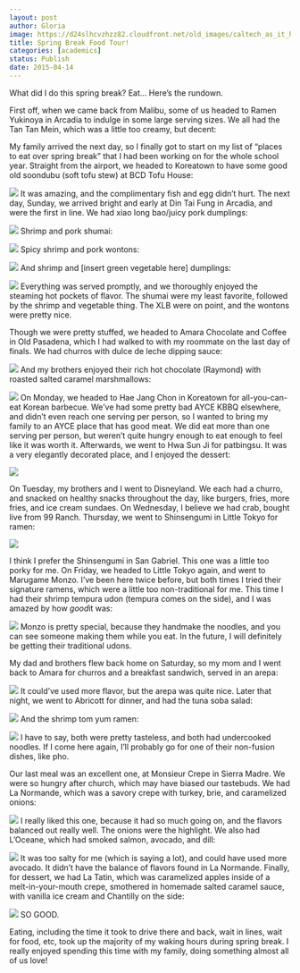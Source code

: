 ```yaml
---
layout: post
author: Gloria
image: https://d24slhcvzhzz82.cloudfront.net/old_images/caltech_as_it_happens/6a0105349b8251970b01bb0816fa4a970d.jpg
title: Spring Break Food Tour!
categories: [academics]
status: Publish
date: 2015-04-14
---
```



What did I do this spring break? Eat… Here’s the rundown.

First off, when we came back from Malibu, some of us headed to Ramen Yukinoya in Arcadia to indulge in some large serving sizes. We all had the Tan Tan Mein, which was a little too creamy, but decent:

My family arrived the next day, so I finally got to start on my list of “places to eat over spring break” that I had been working on for the whole school year. Straight from the airport, we headed to Koreatown to have some good old soondubu (soft tofu stew) at BCD Tofu House:

![](https://d24slhcvzhzz82.cloudfront.net/old_images/caltech_as_it_happens/6a0105349b8251970b01b8d0fca74d970c.jpg)
It was amazing, and the complimentary fish and egg didn’t hurt. The next day, Sunday, we arrived bright and early at Din Tai Fung in Arcadia, and were the first in line. We had xiao long bao/juicy pork dumplings:

![](https://d24slhcvzhzz82.cloudfront.net/old_images/caltech_as_it_happens/6a0105349b8251970b01b7c77315a8970b.jpg)
Shrimp and pork shumai:

![](https://d24slhcvzhzz82.cloudfront.net/old_images/caltech_as_it_happens/6a0105349b8251970b01b7c77315ad970b.jpg)
Spicy shrimp and pork wontons:

![](https://d24slhcvzhzz82.cloudfront.net/old_images/caltech_as_it_happens/6a0105349b8251970b01bb0816fac1970d.jpg)
And shrimp and [insert green vegetable here] dumplings:

![](https://d24slhcvzhzz82.cloudfront.net/old_images/caltech_as_it_happens/6a0105349b8251970b01bb0816fae2970d.jpg)
Everything was served promptly, and we thoroughly enjoyed the steaming hot pockets of flavor. The shumai were my least favorite, followed by the shrimp and vegetable thing. The XLB were on point, and the wontons were pretty nice.

Though we were pretty stuffed, we headed to Amara Chocolate and Coffee in Old Pasadena, which I had walked to with my roommate on the last day of finals. We had churros with dulce de leche dipping sauce:

![](https://d24slhcvzhzz82.cloudfront.net/old_images/caltech_as_it_happens/6a0105349b8251970b01bb0816fb03970d.jpg)
And my brothers enjoyed their rich hot chocolate (Raymond) with roasted salted caramel marshmallows:

![](https://d24slhcvzhzz82.cloudfront.net/old_images/caltech_as_it_happens/6a0105349b8251970b01bb0816fb31970d.jpg)
On Monday, we headed to Hae Jang Chon in Koreatown for all-you-can-eat Korean barbecue. We’ve had some pretty bad AYCE KBBQ elsewhere, and didn’t even reach one serving per person, so I wanted to bring my family to an AYCE place that has good meat. We did eat more than one serving per person, but weren’t quite hungry enough to eat enough to feel like it was worth it. Afterwards, we went to Hwa Sun Ji for patbingsu. It was a very elegantly decorated place, and I enjoyed the dessert:


![](https://d24slhcvzhzz82.cloudfront.net/old_images/caltech_as_it_happens/6a0105349b8251970b01b8d0fca783970c.jpg)

On Tuesday, my brothers and I went to Disneyland. We each had a churro, and snacked on healthy snacks throughout the day, like burgers, fries, more fries, and ice cream sundaes. On Wednesday, I believe we had crab, bought live from 99 Ranch. Thursday, we went to Shinsengumi in Little Tokyo for ramen:


![](https://d24slhcvzhzz82.cloudfront.net/old_images/caltech_as_it_happens/6a0105349b8251970b01b7c77315d6970b.jpg)

I think I prefer the Shinsengumi in San Gabriel. This one was a little too porky for me. On Friday, we headed to Little Tokyo again, and went to Marugame Monzo. I’ve been here twice before, but both times I tried their signature ramens, which were a little too non-traditional for me. This time I had their shrimp tempura udon (tempura comes on the side), and I was amazed by how *good*it was:

![](https://d24slhcvzhzz82.cloudfront.net/old_images/caltech_as_it_happens/6a0105349b8251970b01b7c77315e1970b.jpg)
Monzo is pretty special, because they handmake the noodles, and you can see someone making them while you eat. In the future, I will definitely be getting their traditional udons.

My dad and brothers flew back home on Saturday, so my mom and I went back to Amara for churros and a breakfast sandwich, served in an arepa:

![](https://d24slhcvzhzz82.cloudfront.net/old_images/caltech_as_it_happens/6a0105349b8251970b01b8d0fca78d970c.jpg)
It could’ve used more flavor, but the arepa was quite nice. Later that night, we went to Abricott for dinner, and had the tuna soba salad:

![](https://d24slhcvzhzz82.cloudfront.net/old_images/caltech_as_it_happens/6a0105349b8251970b01b7c77315ed970b.jpg)
And the shrimp tom yum ramen:

![](https://d24slhcvzhzz82.cloudfront.net/old_images/caltech_as_it_happens/6a0105349b8251970b01b8d0fca796970c.jpg)
I have to say, both were pretty tasteless, and both had undercooked noodles. If I come here again, I’ll probably go for one of their non-fusion dishes, like pho.

Our last meal was an excellent one, at Monsieur Crepe in Sierra Madre. We were so hungry after church, which may have biased our tastebuds. We had La Normande, which was a savory crepe with turkey, brie, and caramelized onions:

![](https://d24slhcvzhzz82.cloudfront.net/old_images/caltech_as_it_happens/6a0105349b8251970b01b7c77315f9970b.jpg)
I really liked this one, because it had so much going on, and the flavors balanced out really well. The onions were the highlight. We also had L’Oceane, which had smoked salmon, avocado, and dill:

![](https://d24slhcvzhzz82.cloudfront.net/old_images/caltech_as_it_happens/6a0105349b8251970b01b7c77315ff970b.jpg)
It was too salty for me (which is saying a lot), and could have used more avocado. It didn’t have the balance of flavors found in La Normande. Finally, for dessert, we had La Tatin, which was caramelized apples inside of a melt-in-your-mouth crepe, smothered in homemade salted caramel sauce, with vanilla ice cream and Chantilly on the side:

![](https://d24slhcvzhzz82.cloudfront.net/old_images/caltech_as_it_happens/6a0105349b8251970b01bb0816fb86970d.jpg)
SO GOOD.

Eating, including the time it took to drive there and back, wait in lines, wait for food, etc, took up the majority of my waking hours during spring break. I really enjoyed spending this time with my family, doing something almost all of us love!
